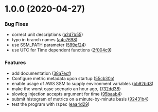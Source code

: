 # 1.0.0 (2020-04-27)


### Bug Fixes

* correct unit descriptions ([a2d7b55](https://github.com/scribd/elasticache-slowlog-to-datadog/commit/a2d7b55a62b875bcc6b119434f77ae1ef927ba4f))
* typo in branch names ([a4c7698](https://github.com/scribd/elasticache-slowlog-to-datadog/commit/a4c7698e9b68624d26d922091d2b351be8f5a819))
* use SSM_PATH parameter ([599ef24](https://github.com/scribd/elasticache-slowlog-to-datadog/commit/599ef24195d37a97f4395e584899f3af90dad717))
* use UTC for Time dependent functions ([2f004c9](https://github.com/scribd/elasticache-slowlog-to-datadog/commit/2f004c9fa367f78ca51f4ee5612b82b6fe578017))


### Features

* add documentation ([38a7ecf](https://github.com/scribd/elasticache-slowlog-to-datadog/commit/38a7ecfef338462b15db540aac48d8aab10a1563))
* Configure metric metadata upon startup ([55cb30a](https://github.com/scribd/elasticache-slowlog-to-datadog/commit/55cb30a5df8c5a595c220a8abbec1169e9fb030c))
* enable usage of AWS SSM to supply environment variables ([bb92bd3](https://github.com/scribd/elasticache-slowlog-to-datadog/commit/bb92bd32a9c158dc75c0012b06cd6f7c3aea2f4c))
* make the worst case scenario an hour ago, ([732dd38](https://github.com/scribd/elasticache-slowlog-to-datadog/commit/732dd38feaca1aea5a3525b78682d21b9081bc01))
* slowlog injection accepts argument for time ([95baab4](https://github.com/scribd/elasticache-slowlog-to-datadog/commit/95baab4cdccde4468e3d9c7e2ee2ddcbfdad637a))
* submit histogram of metrics on a minute-by-minute basis ([92431b4](https://github.com/scribd/elasticache-slowlog-to-datadog/commit/92431b4ef22d89f078e9e64d4e63c719454095c7))
* test the program with rspec ([eaa4d29](https://github.com/scribd/elasticache-slowlog-to-datadog/commit/eaa4d29262a7d516b9e727da87d7ded864537782))
